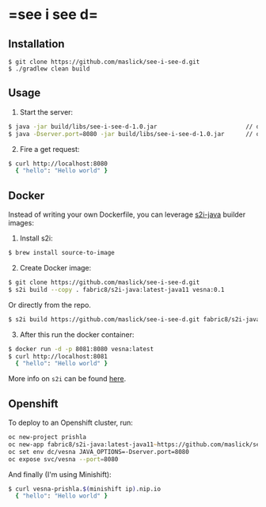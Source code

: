 # =see i see d=

## Installation

```shell
$ git clone https://github.com/maslick/see-i-see-d.git
$ ./gradlew clean build
```

## Usage

1. Start the server:
```zsh
$ java -jar build/libs/see-i-see-d-1.0.jar                         // default port 7777
$ java -Dserver.port=8080 -jar build/libs/see-i-see-d-1.0.jar      // override port
```

2. Fire a get request:
```zsh
$ curl http://localhost:8080
  { "hello": "Hello world" }
```

## Docker

Instead of writing your own Dockerfile, you can leverage [s2i-java](https://hub.docker.com/r/fabric8/s2i-java/) builder images:

1. Install s2i:
```zsh
$ brew install source-to-image
```

2. Create Docker image:
```zsh
$ git clone https://github.com/maslick/see-i-see-d.git
$ s2i build --copy . fabric8/s2i-java:latest-java11 vesna:0.1
```
Or directly from the repo.
```zsh
$ s2i build https://github.com/maslick/see-i-see-d.git fabric8/s2i-java:latest-java11 vesna:latest
```

3. After this run the docker container:
```zsh
$ docker run -d -p 8081:8080 vesna:latest
$ curl http://localhost:8081
  { "hello": "Hello world" }
```

More info on ``s2i`` can be found [here](https://github.com/openshift/source-to-image).


## Openshift

To deploy to an Openshift cluster, run:
```zsh
oc new-project prishla
oc new-app fabric8/s2i-java:latest-java11~https://github.com/maslick/see-i-see-d.git --name vesna
oc set env dc/vesna JAVA_OPTIONS=-Dserver.port=8080
oc expose svc/vesna --port=8080
```

And finally (I'm using Minishift):
```zsh
$ curl vesna-prishla.$(minishift ip).nip.io
  { "hello": "Hello world" }
```
